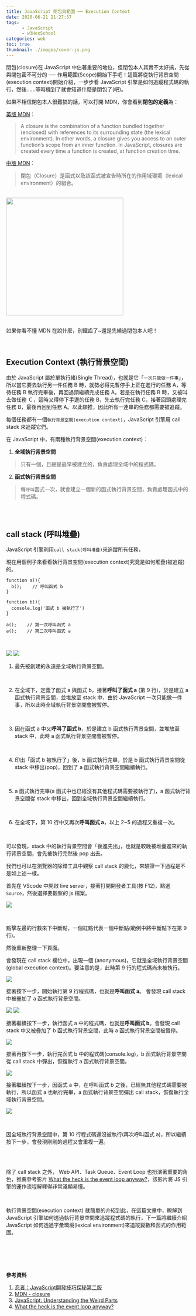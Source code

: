 ```yaml
---
title: JavaScript 閉包與範圍 ── Execution Context 
date: 2020-06-21 21:27:57
tags: 
      - JavaScript
      - w3HexSchool
categories: web
toc: true
thumbnail: ./images/cover-js.png
---
```


閉包(closure)在 JavaScript 中佔著重要的地位，但閉包本人其實不太好搞，先從與閉包密不可分的 ── 作用範圍(Scope)開始下手吧！這篇將從執行背景空間(execution context)開始介紹，一步步看 JavaScript 引擎是如何追蹤程式碼的執行，然後......等時機到了就會知道什麼是閉包了(吧)。
<!-- more -->

如果不相信閉包本人很難搞的話，可以打開 MDN，你會看到**閉包的定義**為：

[英版 MDN](https://developer.mozilla.org/en-US/docs/Web/JavaScript/Closures)：
> A closure is the combination of a function bundled together (enclosed) with references to its surrounding state (the lexical environment). In other words, a closure gives you access to an outer function’s scope from an inner function. In JavaScript, closures are created every time a function is created, at function creation time.

[中版 MDN](https://developer.mozilla.org/zh-TW/docs/Web/JavaScript/Closures)：
> 閉包（Closure）是函式以及該函式被宣告時所在的作用域環境（lexical environment）的組合。

<br>

<img src="https://i.imgur.com/045RJSL.png" width="320px">

<br>
<br>


如果你看不懂 MDN 在說什麼，別鐵齒了~還是先繞過閉包本人吧！


<br>

## Execution Context (執行背景空間)
由於 JavaScript 屬於單執行緒(Single Thread)，也就是它「`一次只能做一件事`」，所以當它要去執行另一件任務 B 時，就勢必得先暫停手上正在進行的任務 A，等待任務 B 執行完畢後，再回過頭繼續完成任務 A。若是在執行任務 B 時，又被叫去做任務 Ｃ，這時又得停下手邊的任務 B，先去執行完任務 C，接著回頭處理完任務 B，最後再回到任務 A。以此類推，因此所有一連串的任務都需要被追蹤。

每個任務都有一個`執行背景空間(execution context)`，JavaScript 引擎用 call stack 來追蹤它們。

在 JavaScript 中，有兩種執行背景空間(execution context)：
1. **全域執行背景空間**
> 只有一個，且總是最早被建立的，負責處理全域中的程式碼。

2. **函式執行背景空間**
> 每`呼叫`函式一次，就會建立一個新的函式執行背景空間，負責處理函式中的程式碼。

<br>
<br>

## call stack (呼叫堆疊)

JavaScript 引擎利用`call stack(呼叫堆疊)`來追蹤所有任務，

現在用個例子來看看執行背景空間(execution context)究竟是如何堆疊(被追蹤)的。
```javascript=
function a(){
  b();    // 呼叫函式 b
}

function b(){
  console.log('函式 b 被執行了')
}

a();    // 第一次呼叫函式 a
a();    // 第二次呼叫函式 a
```

<br>

![](https://i.imgur.com/1aoMHGq.png)
![](https://i.imgur.com/CTDEBoE.png)

1. 最先被創建的永遠是全域執行背景空間。
<br>

2. 在全域下，定義了函式 a 與函式 b，接著**呼叫了函式 a** (第 9 行)，於是建立 a 函式執行背景空間，並堆放至 stack 中，由於 JavaScript 一次只能做一件事，所以此時全域執行背景空間會被暫停。
<br>

3. 因在函式 a 中又**呼叫了函式 b**，於是建立 b 函式執行背景空間，並堆放至 stack 中，此時 a 函式執行背景空間會被暫停。
<br>

4. 印出「函式 b 被執行了」後，b 函式執行完畢，於是 b 函式執行背景空間從 stack 中移出(pop)，回到了 a 函式執行背景空間繼續執行。
<br>

5. a 函式執行完畢(a 函式中也已經沒有其他程式碼需要被執行了)，a 函式執行背景空間從 stack 中移出，回到全域執行背景空間繼續執行。
<br>

6. 在全域下，第 10 行中又再次**呼叫函式 a**，以上 2~5 的過程又重複一次。

<br>


可以發現，stack 中的執行背景空間會「後進先出」，也就是較晚被堆疊進來的執行背景空間，會先被執行完然後 pop 出去。

我們也可以在瀏覽器的除錯工具中觀察 call stack 的變化，來驗證一下過程是不是如上述一樣。


首先在 VScode 中開啟 live server，接著打開開發者工具(按 F12)，點選 `Source`，然後選擇要觀察的 js 檔案。

![](https://i.imgur.com/9QtZBy6.png)

<br>

點擊左邊的行數來下中斷點，一個紅點代表一個中斷點(範例中將中斷點下在第 9 行)。

然後重新整理一下頁面。

會發現在 call stack 欄位中，出現一個 (anonymous)，它就是全域執行背景空間(global execution context)。要注意的是，此時第 9 行的程式碼尚未被執行。

![](https://i.imgur.com/Y4Lvx2w.png)


接著按下一步，開始執行第 9 行程式碼，也就是**呼叫函式 a**。
會發現 call stack 中被疊加了 a 函式執行背景空間。

![](https://i.imgur.com/sJb1wuF.png)
![](https://i.imgur.com/5EYxFyc.png)

接著繼續按下一步，執行函式 a 中的程式碼，也就是**呼叫函式 b**。會發現 call stack 中又被疊加了 b 函式執行背景空間，此時 a 函式執行背景空間被暫停。

![](https://i.imgur.com/YpH3TcJ.png)

接著再按下一步，執行完函式 b 中的程式碼(console.log)，b 函式執行背景空間從 call stack 中彈出，恢復執行 a 函式執行背景空間。

![](https://i.imgur.com/WpiFoKg.png)


接著繼續按下一步，因函式 a 中，在呼叫函式 b 之後，已經無其他程式碼需要被執行，所以函式 a 也執行完畢，a 函式執行背景空間彈出 call stack，恢復執行全域執行背景空間。

![](https://i.imgur.com/MgZCMNx.png)

<br>

因全域執行背景空間中，第 10 行程式碼還沒被執行(再次呼叫函式 a)，所以繼續按下一步，會發現剛剛的過程又會重複一遍。

<br>
<br>

除了 call stack 之外， Web API、Task Queue、Event Loop 也扮演著重要的角色，推薦參考影片 [What the heck is the event loop anyway?](https://www.youtube.com/watch?v=8aGhZQkoFbQ)，該影片將 JS 引擎的運作流程解釋得非常淺顯易懂。

<br>

執行背景空間(execution context) 就簡單的介紹到此，在這篇文章中，瞭解到 JavaScript 引擎如何透過執行背景空間來追蹤程式碼的執行，下一篇將繼續介紹 JavaScript 如何透過字彙環境(lexical environment)來追蹤變數和函式的作用範圍。

<br>
<br>
<br>
<br>

<b>參考資料</b>
1. [忍者：JavaScript開發技巧探秘第二版](https://www.books.com.tw/products/0010773867)
2. [MDN - closure](https://developer.mozilla.org/en-US/docs/Web/JavaScript/Closures)
3. [JavaScript: Understanding the Weird Parts](https://www.youtube.com/watch?v=Bv_5Zv5c-Ts)
4. [What the heck is the event loop anyway?](https://www.youtube.com/watch?v=8aGhZQkoFbQ)









